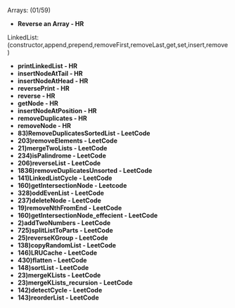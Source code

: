 Arrays: (01/59)
- **Reverse an Array - HR**




























































LinkedList:(constructor,append,prepend,removeFirst,removeLast,get,set,insert,remove)
- **printLinkedList - HR**
- **insertNodeAtTail - HR**
- **insertNodeAtHead - HR**
- **reversePrint - HR**
- **reverse - HR**
- **getNode - HR**
- **insertNodeAtPosition - HR**
- **removeDuplicates - HR**
- **removeNode - HR**
- **83)RemoveDuplicatesSortedList - LeetCode**
- **203)removeElements - LeetCode**
- **21)mergeTwoLists - LeetCode**
- **234)isPalindrome - LeetCode**
- **206)reverseList - LeetCode**
- **1836)removeDuplicatesUnsorted - LeetCode**
- **141)LinkedListCycle - LeetCode**
- **160)getIntersectionNode - Leetcode**
- **328)oddEvenList - LeetCode**
- **237)deleteNode - LeetCode**
- **19)removeNthFromEnd - LeetCode**
- **160)getIntersectionNode_effecient - LeetCode**
- **2)addTwoNumbers - LeetCode**
- **725)splitListToParts - LeetCode**
- **25)reverseKGroup - LeetCode**
- **138)copyRandomList - LeetCode**
- **146)LRUCache - LeetCode**
- **430)flatten - LeetCode**
- **148)sortList - LeetCode**
- **23)mergeKLists - LeetCode**
- **23)mergeKLists_recursion - LeetCode**
- **142)detectCycle - LeetCode**
- **143)reorderList - LeetCode**
